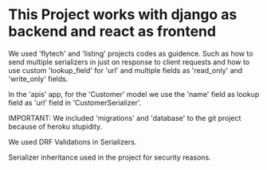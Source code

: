 # This Project works with django as backend and react as frontend

We used 'flytech' and 'listing' projects codes as guidence. Such as how to send multiple serializers in
just on response to client requests and how to use custom 'lookup_field' for 'url' and multiple fields as
'read_only' and 'write_only' fields.

In the 'apis' app, for the 'Customer' model we use the 'name' field as lookup field as 'url' field in 'CustomerSerializer'.

IMPORTANT: We included 'migrations' and 'database' to the git project because of heroku stupidity.

We used DRF Validations in Serializers.

Serializer inheritance used in the project for security reasons.
